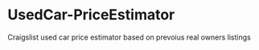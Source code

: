 # UsedCar-PriceEstimator
Craigslist used car price estimator based on prevoius real owners listings 
